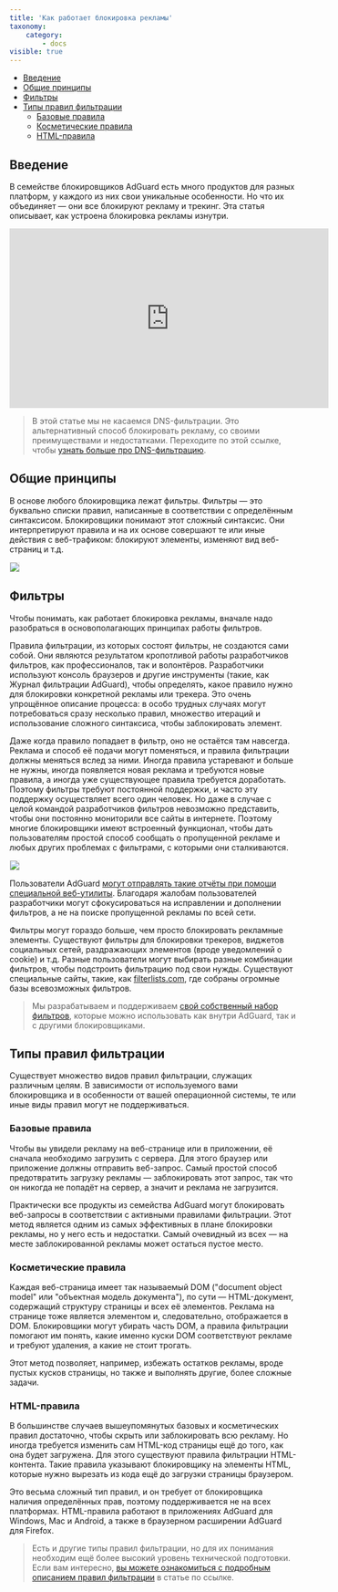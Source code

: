 ```yaml
---
title: 'Как работает блокировка рекламы'
taxonomy:
    category:
        - docs
visible: true
---
```


*   [Введение](#introduction)
*   [Общие принципы](#general)
*   [Фильтры](#filter-lists)
*   [Типы правил фильтрации](#types-filtering)
    *   [Базовые правила](#basic)
    *   [Косметические правила](#cosmetic)
    *   [HTML-правила](#html)

<a name="introduction"></a>

## Введение

В семействе блокировщиков AdGuard есть много продуктов для разных платформ, у каждого из них свои уникальные особенности. Но что их объединяет — они все блокируют рекламу и трекинг. Эта статья описывает, как устроена блокировка рекламы изнутри.

<iframe width="560" height="315" src="https://www.youtube-nocookie.com/embed/B6bnwr3CNwk" title="YouTube video player" frameborder="0" allow="accelerometer; autoplay; clipboard-write; encrypted-media; gyroscope; picture-in-picture" allowfullscreen></iframe>

> В этой статье мы не касаемся DNS-фильтрации. Это альтернативный способ блокировать рекламу, со своими преимуществами и недостатками. Переходите по этой ссылке, чтобы [узнать больше про DNS-фильтрацию](https://kb.adguard.com/ru/general/dns-filtering).

<a name="general"></a>

## Общие принципы

В основе любого блокировщика лежат фильтры. Фильтры — это буквально списки правил, написанные в соответствии с определённым синтаксисом. Блокировщики понимают этот сложный синтаксис. Они интерпретируют правила и на их основе совершают те или иные действия с веб-трафиком: блокируют элементы, изменяют вид веб-страниц и т.д.

<img src="https://cdn.adguard.com/public/Adguard/Blog/manifestv3/adblockingworks_ru.png" style="max-width: 750px; border: 1px solid #efefef;">

<a name="filter-lists"></a>

## Фильтры

Чтобы понимать, как работает блокировка рекламы, вначале надо разобраться в основополагающих принципах работы фильтров.

Правила фильтрации, из которых состоят фильтры, не создаются сами собой. Они являются результатом кропотливой работы разработчиков фильтров, как профессионалов, так и волонтёров. Разработчики используют консоль браузеров и другие инструменты (такие, как Журнал фильтрации AdGuard), чтобы определять, какое правило нужно для блокировки конкретной рекламы или трекера. Это очень упрощённое описание процесса: в особо трудных случаях могут потребоваться сразу несколько правил, множество итераций и использование сложного синтаксиса, чтобы заблокировать элемент.

Даже когда правило попадает в фильтр, оно не остаётся там навсегда. Реклама и способ её подачи могут поменяться, и правила фильтрации должны меняться вслед за ними. Иногда правила устаревают и больше не нужны, иногда появляется новая реклама и требуются новые правила, а иногда уже существующее правила требуется доработать. Поэтому фильтры требуют постоянной поддержки, и часто эту поддержку осуществляет всего один человек. Но даже в случае с целой командой разработчиков фильтров невозможно представить, чтобы они постоянно мониторили все сайты в интернете. Поэтому многие блокировщики имеют встроенный функционал, чтобы дать пользователям простой способ сообщать о пропущенной рекламе и любых других проблемах с фильтрами, с которыми они сталкиваются.

<img src="https://cdn.adguard.com/public/Adguard/Blog/manifestv3/filtersupdates_ru.png" style="max-width: 750px; border: 1px solid #efefef;">

Пользователи AdGuard [могут отправлять такие отчёты при помощи специальной веб-утилиты](https://reports.adguard.com/new_issue.html). Благодаря жалобам пользователей разработчики могут сфокусироваться на исправлении и дополнении фильтров, а не на поиске пропущенной рекламы по всей сети.

Фильтры могут гораздо больше, чем просто блокировать рекламные элементы. Существуют фильтры для блокировки трекеров, виджетов социальных сетей, раздражающих элементов (вроде уведомлений о cookie) и т.д. Разные пользователи могут выбирать разные комбинации фильтров, чтобы подстроить фильтрацию под свои нужды. Существуют специальные сайты, такие, как [filterlists.com](https://filterlists.com/), где собраны огромные базы всевозможных фильтров.

> Мы разрабатываем и поддерживаем [свой собственный набор фильтров](https://kb.adguard.com/ru/general/adguard-ad-filters), которые можно использовать как внутри AdGuard, так и с другими блокировщиками.

<a name="types-filtering"></a>

## Типы правил фильтрации

Существует множество видов правил фильтрации, служащих различным целям. В зависимости от используемого вами блокировщика и в особенности от вашей операционной системы, те или иные виды правил могут не поддерживаться.

<a name="basic"></a>

### Базовые правила

Чтобы вы увидели рекламу на веб-странице или в приложении, её  сначала необходимо загрузить с сервера. Для этого браузер или приложение должны отправить веб-запрос. Самый простой способ предотвратить загрузку рекламы — заблокировать этот запрос, так что он никогда не попадёт на сервер, а значит и реклама не загрузится.

Практически все продукты из семейства AdGuard могут блокировать веб-запросы в соответствии с активными правилами фильтрации. Этот метод является одним из самых эффективных в плане блокировки рекламы, но у него есть и недостатки. Самый очевидный из всех — на месте заблокированной рекламы может остаться пустое место.

<a name="cosmetic"></a>

### Косметические правила

Каждая веб-страница имеет так называемый DOM ("document object model" или "объектная модель документа"), по сути — HTML-документ, содержащий структуру страницы и всех её элементов. Реклама на странице тоже является элементом и, следовательно, отображается в DOM. Блокировщики могут убирать часть DOM, а правила фильтрации помогают им понять, какие именно куски DOM соответствуют рекламе и требуют удаления, а какие не стоит трогать.

Этот метод позволяет, например, избежать остатков рекламы, вроде пустых кусков страницы, но также и выполнять другие, более сложные задачи.

<a name="html"></a>

### HTML-правила

В большинстве случаев вышеупомянутых базовых и косметических правил достаточно, чтобы скрыть или заблокировать всю рекламу. Но иногда требуется изменить сам HTML-код страницы ещё до того, как она будет загружена. Для этого существуют правила фильтрации HTML-контента. Такие правила указывают блокировщику на элементы HTML, которые нужно вырезать из кода ещё до загрузки страницы браузером.

Это весьма сложный тип правил, и он требует от блокировщика наличия определённых прав, поэтому поддерживается не на всех платформах. HTML-правила работают в приложениях AdGuard для Windows, Mac и Android, а также в браузерном расширении AdGuard для Firefox.

> Есть и другие типы правил фильтрации, но для их понимания необходим ещё более высокий уровень технической подготовки. Если вам интересно, [вы можете ознакомиться с подробным описанием правил фильтрации](https://kb.adguard.com/ru/general/how-to-create-your-own-ad-filters) в статье по ссылке.
